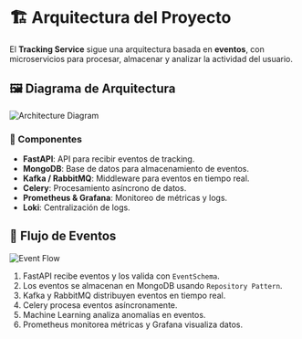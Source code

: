 # 🏗️ Arquitectura del Proyecto

El **Tracking Service** sigue una arquitectura basada en **eventos**, con microservicios para procesar, almacenar y analizar la actividad del usuario.

## 🖼️ Diagrama de Arquitectura

![Architecture Diagram](images/architecture_diagram.png)

### 📌 Componentes
- **FastAPI**: API para recibir eventos de tracking.
- **MongoDB**: Base de datos para almacenamiento de eventos.
- **Kafka / RabbitMQ**: Middleware para eventos en tiempo real.
- **Celery**: Procesamiento asíncrono de datos.
- **Prometheus & Grafana**: Monitoreo de métricas y logs.
- **Loki**: Centralización de logs.

## 📡 Flujo de Eventos

![Event Flow](images/event_flow.png)

1. FastAPI recibe eventos y los valida con `EventSchema`.
2. Los eventos se almacenan en MongoDB usando `Repository Pattern`.
3. Kafka y RabbitMQ distribuyen eventos en tiempo real.
4. Celery procesa eventos asíncronamente.
5. Machine Learning analiza anomalías en eventos.
6. Prometheus monitorea métricas y Grafana visualiza datos.
